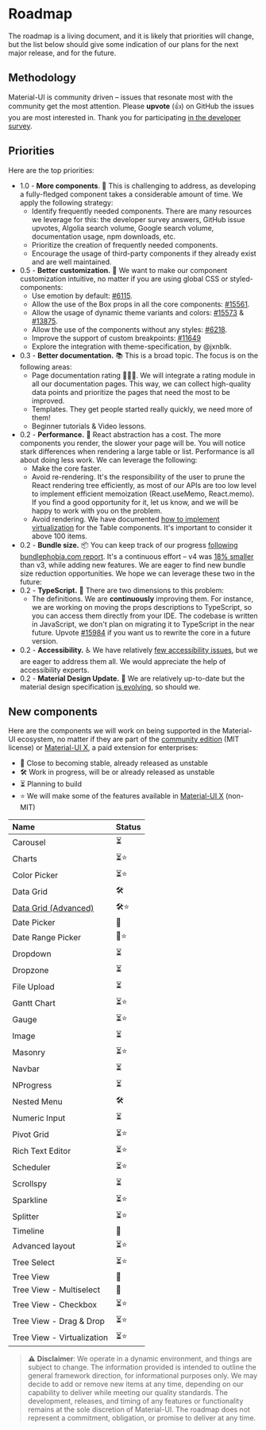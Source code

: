 # Roadmap

<p class="description">The roadmap is a living document, and it is likely that priorities will change, but the list below should give some indication of our plans for the next major release, and for the future.</p>

## Methodology

Material-UI is community driven – issues that resonate most with the community get the most attention.
Please **upvote** (👍) on GitHub the issues you are most interested in.
Thank you for participating [in the developer survey](https://material-ui.com/blog/2020-developer-survey-results/).

## Priorities

Here are the top priorities:

- 1.0 - **More components**. 🧰 This is challenging to address, as developing a fully-fledged component takes a considerable amount of time.
  We apply the following strategy:
  - Identify frequently needed components. There are many resources we leverage for this: the developer survey answers, GitHub issue upvotes, Algolia search volume, Google search volume, documentation usage, npm downloads, etc.
  - Prioritize the creation of frequently needed components.
  - Encourage the usage of third-party components if they already exist and are well maintained.
- 0.5 - **Better customization.** 💅 We want to make our component customization intuitive, no matter if you are using global CSS or styled-components:
  - Use emotion by default: [#6115](https://github.com/mui-org/material-ui/issues/6115).
  - Allow the use of the Box props in all the core components: [#15561](https://github.com/mui-org/material-ui/issues/15561).
  - Allow the usage of dynamic theme variants and colors: [#15573](https://github.com/mui-org/material-ui/issues/15573) & [#13875](https://github.com/mui-org/material-ui/issues/13875).
  - Allow the use of the components without any styles: [#6218](https://github.com/mui-org/material-ui/issues/6218).
  - Improve the support of custom breakpoints: [#11649](https://github.com/mui-org/material-ui/issues/11649)
  - Explore the integration with theme-specification, by @jxnblk.
- 0.3 - **Better documentation.** 📚 This is a broad topic. The focus is on the following areas:
  - Page documentation rating 🥇🥈🥉. We will integrate a rating module in all our documentation pages. This way, we can collect high-quality data points and prioritize the pages that need the most to be improved.
  - Templates. They get people started really quickly, we need more of them!
  - Beginner tutorials & Video lessons.
- 0.2 - **Performance.** 🚀 React abstraction has a cost. The more components you render, the slower your page will be. You will notice stark differences when rendering a large table or list.
  Performance is all about doing less work. We can leverage the following:
  - Make the core faster.
  - Avoid re-rendering. It's the responsibility of the user to prune the React rendering tree efficiently,
    as most of our APIs are too low level to implement efficient memoization (React.useMemo, React.memo).
    If you find a good opportunity for it, let us know, and we will be happy to work with you on the problem.
  - Avoid rendering. We have documented [how to implement virtualization](/components/tables/#virtualized-table) for the Table components. It's important to consider it above 100 items.
- 0.2 - **Bundle size.** 📦 You can keep track of our progress [following bundlephobia.com report](https://bundlephobia.com/result?p=@material-ui/core).
  It's a continuous effort – v4 was [18% smaller](https://bundlephobia.com/result?p=@material-ui/core@3.9.2) than v3, while adding new features.
  We are eager to find new bundle size reduction opportunities. We hope we can leverage these two in the future:
- 0.2 - **TypeScript.** 📏 There are two dimensions to this problem:
  - The definitions. We are **continuously** improving them. For instance, we are working on moving the props descriptions to TypeScript, so you can access them directly from your IDE.
    The codebase is written in JavaScript, we don't plan on migrating it to TypeScript in the near future. Upvote [#15984](https://github.com/mui-org/material-ui/issues/15984) if you want us to rewrite the core in a future version.
- 0.2 - **Accessibility.** ♿️ We have relatively [few accessibility issues](https://darekkay.com/blog/accessible-ui-frameworks/), but we are eager to address them all. We would appreciate the help of accessibility experts.
- 0.2 - **Material Design Update.** 🎀 We are relatively up-to-date but the material design specification [is evolving](https://material.io/whats-new/), so should we.

## New components

Here are the components we will work on being supported in the Material-UI ecosystem, no matter if they are part of the [community edition](https://github.com/mui-org/material-ui) (MIT license) or [Material-UI X](https://github.com/mui-org/material-ui-x), a paid extension for enterprises:

- 🧪 Close to becoming stable, already released as unstable
- 🛠 Work in progress, will be or already released as unstable
- ⏳ Planning to build
- ⭐️ We will make some of the features available in [Material-UI X](https://github.com/mui-org/material-ui-x) (non-MIT)

| Name                                                                                                           | Status |
| :------------------------------------------------------------------------------------------------------------- | ------ |
| Carousel                                                                                                       | ⏳     |
| Charts                                                                                                         | ⏳⭐️  |
| Color Picker                                                                                                   | ⏳⭐️  |
| Data Grid                                                                                                     | 🛠      |
| [Data Grid (Advanced)](/components/data-grid/getting-started/#feature-comparison) | 🛠⭐    |
| Date Picker                                                                                                    | 🧪     |
| Date Range Picker                                                                                              | 🧪⭐   |
| Dropdown                                                                                                       | ⏳     |
| Dropzone                                                                                                       | ⏳     |
| File Upload                                                                                                    | ⏳     |
| Gantt Chart                                                                                                    | ⏳⭐️  |
| Gauge                                                                                                          | ⏳⭐️  |
| Image                                                                                                          | ⏳     |
| Masonry                                                                                                        | ⏳⭐️  |
| Navbar                                                                                                         | ⏳     |
| NProgress                                                                                                      | ⏳     |
| Nested Menu                                                                                                    | 🛠      |
| Numeric Input                                                                                                  | ⏳     |
| Pivot Grid                                                                                                     | ⏳⭐️  |
| Rich Text Editor                                                                                               | ⏳⭐️  |
| Scheduler                                                                                                      | ⏳⭐️  |
| Scrollspy                                                                                                      | ⏳     |
| Sparkline                                                                                                      | ⏳⭐️  |
| Splitter                                                                                                       | ⏳⭐️  |
| Timeline                                                                                                       | 🧪     |
| Advanced layout                                                                                                      | ⏳⭐️     |
| Tree Select                                                                                                     | ⏳⭐️  |
| Tree View                                                                                                      | 🧪     |
| Tree View - Multiselect                                                                                        | 🧪     |
| Tree View - Checkbox                                                                                           | ⏳⭐️  |
| Tree View - Drag & Drop                                                                                        | ⏳⭐️  |
| Tree View - Virtualization                                                                                     | ⏳⭐️  |

> ⚠️ **Disclaimer**: We operate in a dynamic environment, and things are subject to change. The information provided is intended to outline the general framework direction, for informational purposes only. We may decide to add or remove new items at any time, depending on our capability to deliver while meeting our quality standards. The development, releases, and timing of any features or functionality remains at the sole discretion of Material-UI. The roadmap does not represent a commitment, obligation, or promise to deliver at any time.
